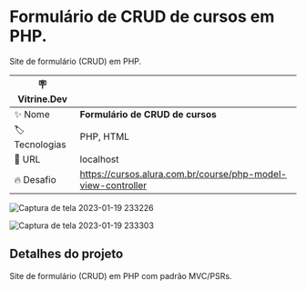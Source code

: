 # Formulário de CRUD de cursos em PHP.

Site de formulário (CRUD) em PHP.

| :placard: Vitrine.Dev |     |
| -------------  | --- |
| :sparkles: Nome        | **Formulário de CRUD de cursos**
| :label: Tecnologias | PHP, HTML
| :rocket: URL         | localhost
| :fire: Desafio     | https://cursos.alura.com.br/course/php-model-view-controller

<!-- Inserir imagem com a #vitrinedev ao final do link -->
![Captura de tela 2023-01-19 233226](https://user-images.githubusercontent.com/90365651/213605661-f45e9a33-6fd3-4b56-80a7-3b903b0a4945.jpg)


![Captura de tela 2023-01-19 233303](https://user-images.githubusercontent.com/90365651/213605688-4aa2166e-006b-45ad-82df-65277a548d76.jpg)


## Detalhes do projeto

Site de formulário (CRUD) em PHP com padrão MVC/PSRs.
